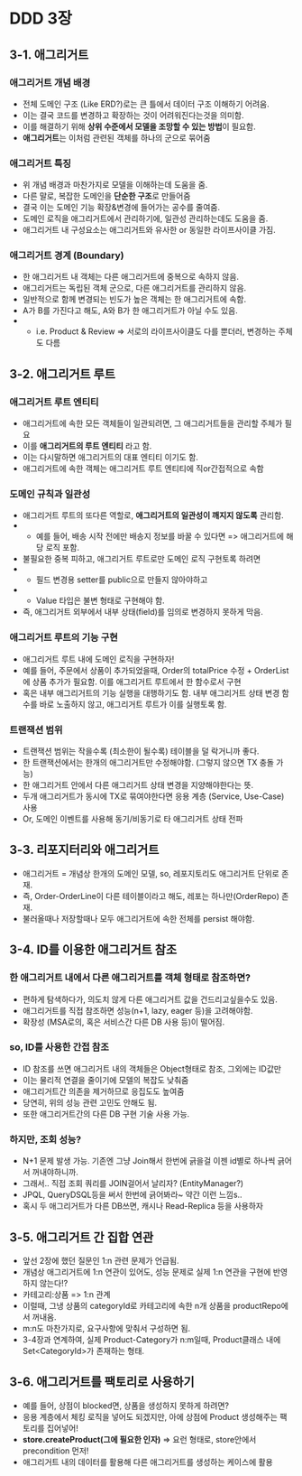 # DDD 3장

## 3-1. 애그리거트
### 애그리거트 개념 배경
- 전체 도메인 구조 (Like ERD?)로는 큰 틀에서 데이터 구조 이해하기 어려움.
- 이는 결국 코드를 변경하고 확장하는 것이 어려워진다는것을 의미함.
- 이를 해결하기 위해 **상위 수준에서 모델을 조망할 수 있는 방법**이 필요함.
- **애그리거트**는 이처럼 관련된 객체를 하나의 군으로 묶어줌

### 애그리거트 특징
- 위 개념 배경과 마찬가지로 모델을 이해하는데 도움을 줌.
- 다른 말로, 복잡한 도메인을 **단순한 구조**로 만들어줌
- 결국 이는 도메인 기능 확장&변경에 들어가는 공수를 줄여줌.
- 도메인 로직을 애그리거트에서 관리하기에, 일관성 관리하는데도 도움을 줌.
- 애그리거트 내 구성요소는 애그리거트와 유사한 or 동일한 라이프사이클 가짐.

### 애그리거트 경계 (Boundary)
- 한 애그리거트 내 객체는 다른 애그리거트에 중복으로 속하지 않음.
- 애그리거트는 독립된 객체 군으로, 다른 애그리거트를 관리하지 않음.
- 일반적으로 함께 변경되는 빈도가 높은 객체는 한 애그리거트에 속함.
- A가 B를 가진다고 해도, A와 B가 한 애그리거트가 아닐 수도 있음.
- - i.e. Product & Review => 서로의 라이프사이클도 다를 뿐더러, 변경하는 주체도 다름 

## 3-2. 애그리거트 루트
### 애그리거트 루트 엔티티
- 애그리거트에 속한 모든 객체들이 일관되려면, 그 애그리거트들을 관리할 주체가 필요
- 이를 **애그리거트의 루트 엔티티** 라고 함.
- 이는 다시말하면 애그리거트의 대표 엔티티 이기도 함.
- 애그리거트에 속한 객체는 애그리거트 루트 엔티티에 직or간접적으로 속함

### 도메인 규칙과 일관성
- 애그리거트 루트의 또다른 역할로, **애그리거트의 일관성이 깨지지 않도록** 관리함.
- - 예를 들어, 배송 시작 전에만 배송지 정보를 바꿀 수 있다면 => 애그리거트에 해당 로직 포함.
- 불필요한 중복 피하고, 애그리거트 루트로만 도메인 로직 구현토록 하려면
- - 필드 변경용 setter를 public으로 만들지 않아야하고
- - Value 타입은 불변 형태로 구현해야 함.
- 즉, 애그리거트 외부에서 내부 상태(field)를 임의로 변경하지 못하게 막음.

### 애그리거트 루트의 기능 구현
- 애그리거트 루트 내에 도메인 로직을 구현하자!
- 예를 들어, 주문에서 상품이 추가되었을때, Order의 totalPrice 수정 + OrderList에 상품 추가가 필요함. 이를 애그리거트 루트에서 한 함수로서 구현
- 혹은 내부 애그리거트의 기능 실행을 대행하기도 함. 내부 애그리거트 상태 변경 함수를 바로 노출하지 않고, 애그리거트 루트가 이를 실행토록 함.

### 트랜잭션 범위
- 트랜잭션 범위는 작을수록 (최소한이 될수록) 테이블을 덜 락거니까 좋다.
- 한 트랜잭션에서는 한개의 애그리거트만 수정해야함. (그렇지 않으면 TX 충돌 가능)
- 한 애그리거트 안에서 다른 애그리거트 상태 변경을 지양해야한다는 뜻.
- 두개 애그리거트가 동시에 TX로 묶여야한다면 응용 계층 (Service, Use-Case) 사용
- Or, 도메인 이벤트를 사용해 동기/비동기로 타 애그리거트 상태 전파

## 3-3. 리포지터리와 애그리거트
- 애그리거트 = 개념상 한개의 도메인 모델, so, 레포지토리도 애그리거트 단위로 존재.
- 즉, Order-OrderLine이 다른 테이블이라고 해도, 레포는 하나만(OrderRepo) 존재.
- 불러올때나 저장할때나 모두 애그리거트에 속한 전체를 persist 해야함.

## 3-4. ID를 이용한 애그리거트 참조
### 한 애그리거트 내에서 다른 애그리거트를 객체 형태로 참조하면?
- 편하게 탐색하다가, 의도치 않게 다른 애그리거트 값을 건드리고싶을수도 있음.
- 애그리거트를 직접 참조하면 성능(n+1, lazy, eager 등)을 고려해야함.
- 확장성 (MSA로의, 혹은 서비스간 다른 DB 사용 등)이 떨어짐.

### so, ID를 사용한 간접 참조
- ID 참조를 쓰면 애그리거트 내의 객체들은 Object형태로 참조, 그외에는 ID값만
- 이는 물리적 연결을 줄이기에 모델의 복잡도 낮춰줌
- 애그리거트간 의존을 제거하므로 응집도도 높여줌
- 당연히, 위의 성능 관련 고민도 안해도 됨.
- 또한 애그리거트간의 다른 DB 구현 기술 사용 가능.

### 하지만, 조회 성능?
- N+1 문제 발생 가능. 기존엔 그냥 Join해서 한번에 긁을걸 이젠 id별로 하나씩 긁어서 꺼내야하니까.
- 그래서.. 직접 조회 쿼리를 JOIN걸어서 날리자? (EntityManager?)
- JPQL, QueryDSQL등을 써서 한번에 긁어봐라~ 약간 이런 느낌s..
- 혹시 두 애그리거트가 다른 DB쓰면, 캐시나 Read-Replica 등을 사용하자

## 3-5. 애그리거트 간 집합 연관
- 앞선 2장에 했던 질문인 1:n 관련 문제가 언급됨.
- 개념상 애그리거트에 1:n 연관이 있어도, 성능 문제로 실제 1:n 연관을 구현에 반영하지 않는다!?
- 카테고리:상품 => 1:n 관계
- 이럴때, 그냉 상품의 categoryId로 카테고리에 속한 n개 상품을 productRepo에서 꺼내옴.
- m:n도 마찬가지로, 요구사항에 맞춰서 구성하면 됨.
- 3-4장과 연계하여, 실제 Product-Category가 n:m일때, Product클래스 내에 Set\<CategoryId\>가 존재하는 형태.

## 3-6. 애그리거트를 팩토리로 사용하기
- 예를 들어, 상점이 blocked면, 상품을 생성하지 못하게 하려면?
- 응용 계층에서 체킹 로직을 넣어도 되겠지만, 아에 상점에 Product 생성해주는 팩토리를 집어넣어!
- **store.createProduct(그에 필요한 인자)** => 요런 형태로, store안에서 precondition 먼저!
- 애그리거트 내의 데이터를 활용해 다른 애그리거트를 생성하는 케이스에 활용